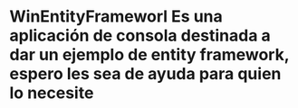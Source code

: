 # WinEntityFrameworl Es una aplicación de consola destinada a dar un  ejemplo de entity framework, espero les sea de ayuda para quien lo necesite
